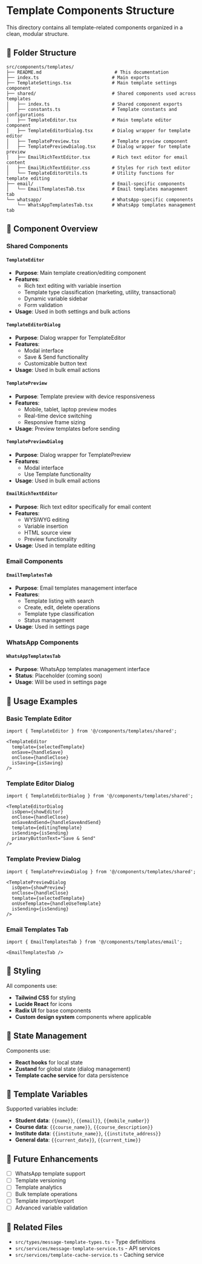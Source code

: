 # Template Components Structure

This directory contains all template-related components organized in a clean, modular structure.

## 📁 Folder Structure

```
src/components/templates/
├── README.md                           # This documentation
├── index.ts                           # Main exports
├── TemplateSettings.tsx               # Main template settings component
├── shared/                            # Shared components used across templates
│   ├── index.ts                       # Shared component exports
│   ├── constants.ts                   # Template constants and configurations
│   ├── TemplateEditor.tsx             # Main template editor component
│   ├── TemplateEditorDialog.tsx       # Dialog wrapper for template editor
│   ├── TemplatePreview.tsx            # Template preview component
│   ├── TemplatePreviewDialog.tsx      # Dialog wrapper for template preview
│   ├── EmailRichTextEditor.tsx        # Rich text editor for email content
│   ├── EmailRichTextEditor.css        # Styles for rich text editor
│   └── TemplateEditorUtils.ts         # Utility functions for template editing
├── email/                             # Email-specific components
│   └── EmailTemplatesTab.tsx          # Email templates management tab
└── whatsapp/                          # WhatsApp-specific components
    └── WhatsAppTemplatesTab.tsx       # WhatsApp templates management tab
```

## 🎯 Component Overview

### Shared Components

#### `TemplateEditor`
- **Purpose**: Main template creation/editing component
- **Features**:
  - Rich text editing with variable insertion
  - Template type classification (marketing, utility, transactional)
  - Dynamic variable sidebar
  - Form validation
- **Usage**: Used in both settings and bulk actions

#### `TemplateEditorDialog`
- **Purpose**: Dialog wrapper for TemplateEditor
- **Features**:
  - Modal interface
  - Save & Send functionality
  - Customizable button text
- **Usage**: Used in bulk email actions

#### `TemplatePreview`
- **Purpose**: Template preview with device responsiveness
- **Features**:
  - Mobile, tablet, laptop preview modes
  - Real-time device switching
  - Responsive frame sizing
- **Usage**: Preview templates before sending

#### `TemplatePreviewDialog`
- **Purpose**: Dialog wrapper for TemplatePreview
- **Features**:
  - Modal interface
  - Use Template functionality
- **Usage**: Used in bulk email actions

#### `EmailRichTextEditor`
- **Purpose**: Rich text editor specifically for email content
- **Features**:
  - WYSIWYG editing
  - Variable insertion
  - HTML source view
  - Preview functionality
- **Usage**: Used in template editing

### Email Components

#### `EmailTemplatesTab`
- **Purpose**: Email templates management interface
- **Features**:
  - Template listing with search
  - Create, edit, delete operations
  - Template type classification
  - Status management
- **Usage**: Used in settings page

### WhatsApp Components

#### `WhatsAppTemplatesTab`
- **Purpose**: WhatsApp templates management interface
- **Status**: Placeholder (coming soon)
- **Usage**: Will be used in settings page

## 🔧 Usage Examples

### Basic Template Editor
```tsx
import { TemplateEditor } from '@/components/templates/shared';

<TemplateEditor
  template={selectedTemplate}
  onSave={handleSave}
  onClose={handleClose}
  isSaving={isSaving}
/>
```

### Template Editor Dialog
```tsx
import { TemplateEditorDialog } from '@/components/templates/shared';

<TemplateEditorDialog
  isOpen={showEditor}
  onClose={handleClose}
  onSaveAndSend={handleSaveAndSend}
  template={editingTemplate}
  isSending={isSending}
  primaryButtonText="Save & Send"
/>
```

### Template Preview Dialog
```tsx
import { TemplatePreviewDialog } from '@/components/templates/shared';

<TemplatePreviewDialog
  isOpen={showPreview}
  onClose={handleClose}
  template={selectedTemplate}
  onUseTemplate={handleUseTemplate}
  isSending={isSending}
/>
```

### Email Templates Tab
```tsx
import { EmailTemplatesTab } from '@/components/templates/email';

<EmailTemplatesTab />
```

## 🎨 Styling

All components use:
- **Tailwind CSS** for styling
- **Lucide React** for icons
- **Radix UI** for base components
- **Custom design system** components where applicable

## 🔄 State Management

Components use:
- **React hooks** for local state
- **Zustand** for global state (dialog management)
- **Template cache service** for data persistence

## 📝 Template Variables

Supported variables include:
- **Student data**: `{{name}}`, `{{email}}`, `{{mobile_number}}`
- **Course data**: `{{course_name}}`, `{{course_description}}`
- **Institute data**: `{{institute_name}}`, `{{institute_address}}`
- **General data**: `{{current_date}}`, `{{current_time}}`

## 🚀 Future Enhancements

- [ ] WhatsApp template support
- [ ] Template versioning
- [ ] Template analytics
- [ ] Bulk template operations
- [ ] Template import/export
- [ ] Advanced variable validation

## 🔗 Related Files

- `src/types/message-template-types.ts` - Type definitions
- `src/services/message-template-service.ts` - API services
- `src/services/template-cache-service.ts` - Caching service
